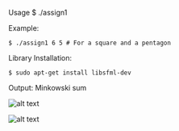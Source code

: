 Usage
	$ ./assign1 <num-of-polygon1-verticies> <num-of-polygon2-verticies>

Example:

	$ ./assign1 6 5 # For a square and a pentagon


Library Installation:

	$ sudo apt-get install libsfml-dev

Output: 
	Minkowski sum
	
![alt text](https://github.com/bilalnurhusien/MinkowskiSum/blob/master/output/MinkowskiSumPentagon.png)

![alt text](https://github.com/bilalnurhusien/MinkowskiSum/blob/master/output/MinkowskiSumSquareHexagon.png)



